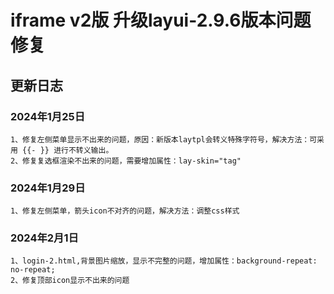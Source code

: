 # iframe v2版 升级layui-2.9.6版本问题修复

## 更新日志

### 2024年1月25日

```
1、修复左侧菜单显示不出来的问题，原因：新版本laytpl会转义特殊字符号，解决方法：可采用 {{- }} 进行不转义输出。
2、修复复选框渲染不出来的问题，需要增加属性：lay-skin="tag"
```

### 2024年1月29日

```
1、修复左侧菜单，箭头icon不对齐的问题，解决方法：调整css样式
```

### 2024年2月1日

```
1、login-2.html,背景图片缩放，显示不完整的问题，增加属性：background-repeat: no-repeat;
2、修复顶部icon显示不出来的问题
```

